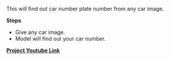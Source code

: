 This will find out car number plate number from any car image.

**Steps**

- Give any car image.
- Model will find out your car number.

[**Project Youtube Link**](https://youtu.be/SDVWV4csGWY)
